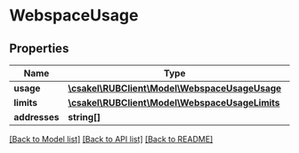 # WebspaceUsage

## Properties
Name | Type | Description | Notes
------------ | ------------- | ------------- | -------------
**usage** | [**\csakel\RUBClient\Model\WebspaceUsageUsage**](WebspaceUsageUsage.md) |  | [optional] 
**limits** | [**\csakel\RUBClient\Model\WebspaceUsageLimits**](WebspaceUsageLimits.md) |  | [optional] 
**addresses** | **string[]** |  | [optional] 

[[Back to Model list]](../../README.md#documentation-for-models) [[Back to API list]](../../README.md#documentation-for-api-endpoints) [[Back to README]](../../README.md)

